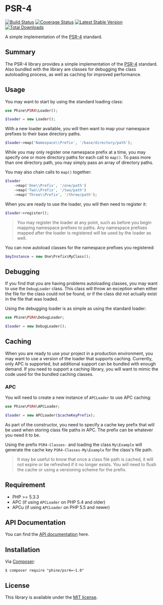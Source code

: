 PSR-4
=====

[![Build Status][]](https://travis-ci.org/phine/lib-psr4)
[![Coverage Status][]](https://coveralls.io/r/phine/lib-psr4)
[![Latest Stable Version][]](https://packagist.org/packages/phine/psr4)
[![Total Downloads][]](https://packagist.org/packages/phine/psr4)

A simple implementation of the [PSR-4][] standard.

Summary
-------

The PSR-4 library provides a simple implementation of the [PSR-4][] standard.
Also bundled with the library are classes for debugging the class autoloading
process, as well as caching for improved performance.

Usage
-----

You may want to start by using the standard loading class:

```php
use Phine\PSR4\Loader();

$loader = new Loader();
```

With a new loader available, you will then want to map your namespace prefixes
to their base directory paths.

```php
$loader->map('Namespace\\Prefix', '/base/directory/path');
```

While you may only register one namespace prefix at a time, you may specify
one or more directory paths for each call to `map()`. To pass more than one
directory path, you may simply pass an array of directory paths.

You may also chain calls to `map()` together:

```php
$loader
    ->map('One\\Prefix', '/one/path')
    ->map('Two\\Prefix', '/two/path')
    ->map('Three\\Prefix', '/three/path');
```

When you are ready to use the loader, you will then need to register it:

```php
$loader->register();
```

> You may register the loader at any point, such as before you begin mapping
> namespace prefixes to paths. Any namespace prefixes mapped after the loader
> is registered will be used by the loader as well.

You can now autoload classes for the namespace prefixes you registered:

```php
$myInstance = new One\Prefix\MyClass();
```

Debugging
---------

If you find that you are having problems autoloading classes, you may want to
use the `DebugLoader` class. This class will throw an exception when either the
file for the class could not be found, or if the class did not actually exist
in the file that was loaded.

Using the debugging loader is as simple as using the standard loader:

```php
use Phine\PSR4\DebugLoader;

$loader = new DebugLoader();
```

Caching
-------

When you are ready to use your project in a production environment, you may
want to use a version of the loader that supports caching. Currently, only
APC is supported, but additional support can be bundled with enough demand.
If you need to support a caching library, you will want to mimic the code
used for the bundled caching classes.

### APC

You will need to create a new instance of `APCLoader` to use APC caching:

```php
use Phine\PSR4\APCLoader;

$loader = new APCLoader($cacheKeyPrefix);
```

As part of the constructor, you need to specify a cache key prefix that will
be used when storing class file paths in APC. The prefix can be whatever you
need it to be.

Using the prefix `PSR4-Classes-` and loading the class `My\Example` will
generate the cache key `PSR4-Classes-My\Example` for the class's file path.

> It may be useful to know that once a class file path is cached, it will not
> expire or be refreshed if it no longer exists. You will need to flush the
> cache or using a versioning scheme for the prefix.

Requirement
-----------

- PHP >= 5.3.3
- APC (if using `APCLoader` on PHP 5.4 and older)
- APCu (if using `APCLoader` on PHP 5.5 and newer)

API Documentation
-----------------

You can find the [API documentation][] here.

Installation
------------

Via [Composer][]:

    $ composer require "phine/psr4=~1.0"

License
-------

This library is available under the [MIT license](LICENSE).

[Build Status]: https://travis-ci.org/phine/lib-psr4.png?branch=master
[Coverage Status]: https://coveralls.io/repos/phine/lib-psr4/badge.png
[Latest Stable Version]: https://poser.pugx.org/phine/psr4/v/stable.png
[Total Downloads]: https://poser.pugx.org/phine/psr4/downloads.png
[PSR-4]: http://www.php-fig.org/psr/psr-4/
[API documentation]: http://phine.github.io/lib-psr4/
[Composer]: http://getcomposer.org/
